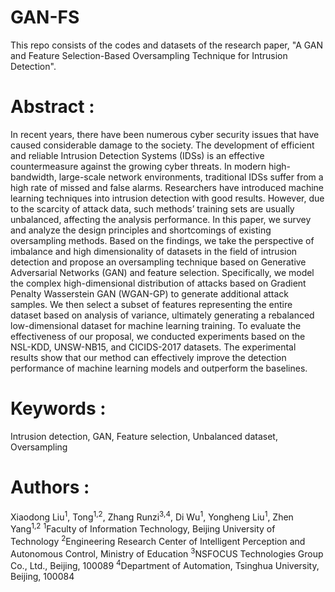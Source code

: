 # GAN-FS
This repo consists of the codes and datasets of the research paper, "A GAN and Feature Selection-Based Oversampling Technique for
Intrusion Detection".
# Abstract :
In recent years, there have been numerous cyber security issues that have caused considerable damage to the society. The development of efficient and reliable Intrusion Detection Systems (IDSs) is an effective countermeasure against the growing cyber threats. In modern high-bandwidth, large-scale network environments, traditional IDSs suffer from a high rate of missed and false alarms. Researchers have introduced machine learning techniques into intrusion detection with good results. However, due to the scarcity of attack data, such methods’ training sets are usually unbalanced, affecting the analysis performance. In this paper, we survey and analyze the design principles and shortcomings of existing oversampling methods. Based on the findings, we take the perspective of imbalance and high dimensionality of datasets in the field of intrusion detection and propose an oversampling technique based on Generative Adversarial Networks (GAN) and feature selection. Specifically, we model the complex high-dimensional distribution of attacks based on Gradient Penalty Wasserstein GAN (WGAN-GP) to generate additional attack samples. We then select a subset of features representing the entire dataset based on analysis of variance, ultimately generating a rebalanced low-dimensional dataset for machine learning training. To evaluate the effectiveness of our proposal, we conducted experiments based on the NSL-KDD, UNSW-NB15, and CICIDS-2017 datasets. The experimental results show that our method can effectively improve the detection performance of machine learning models and  outperform the baselines.
# Keywords :
Intrusion detection, GAN, Feature selection, Unbalanced dataset, Oversampling
# Authors :
Xiaodong Liu<sup>1</sup>, Tong<sup>1,2</sup>, Zhang Runzi<sup>3,4</sup>, Di Wu<sup>1</sup>, Yongheng Liu<sup>1</sup>, Zhen Yang<sup>1,2</sup>
<sup>1</sup>Faculty of Information Technology, Beijing University of Technology
<sup>2</sup>Engineering Research Center of Intelligent Perception and Autonomous  Control, Ministry of Education
<sup>3</sup>NSFOCUS Technologies Group Co., Ltd., Beijing, 100089
<sup>4</sup>Department of Automation, Tsinghua University, Beijing, 100084
